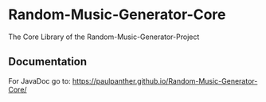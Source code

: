 # Random-Music-Generator-Core
The Core Library of the Random-Music-Generator-Project

## Documentation
For JavaDoc go to: https://paulpanther.github.io/Random-Music-Generator-Core/
